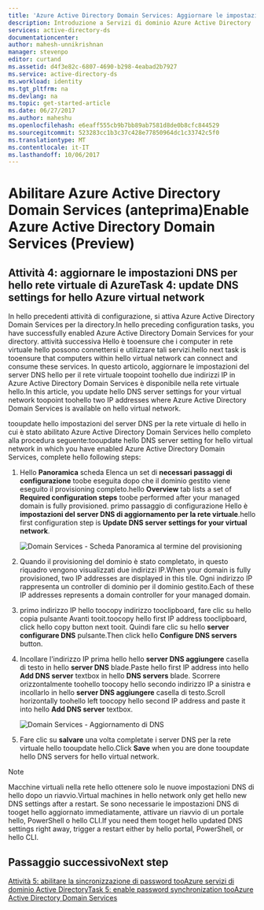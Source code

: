 ```yaml
---
title: 'Azure Active Directory Domain Services: Aggiornare le impostazioni DNS per hello rete virtuale di Azure | Documenti Microsoft'
description: Introduzione a Servizi di dominio Azure Active Directory
services: active-directory-ds
documentationcenter: 
author: mahesh-unnikrishnan
manager: stevenpo
editor: curtand
ms.assetid: d4f3e82c-6807-4690-b298-4eabad2b7927
ms.service: active-directory-ds
ms.workload: identity
ms.tgt_pltfrm: na
ms.devlang: na
ms.topic: get-started-article
ms.date: 06/27/2017
ms.author: maheshu
ms.openlocfilehash: e6eaff555cb9b7bb89ab7581d8de0b8cfc844529
ms.sourcegitcommit: 523283cc1b3c37c428e77850964dc1c33742c5f0
ms.translationtype: MT
ms.contentlocale: it-IT
ms.lasthandoff: 10/06/2017
---
```

# <a name="enable-azure-active-directory-domain-services-preview"></a><span data-ttu-id="f852d-103">Abilitare Azure Active Directory Domain Services (anteprima)</span><span class="sxs-lookup"><span data-stu-id="f852d-103">Enable Azure Active Directory Domain Services (Preview)</span></span>

## <a name="task-4-update-dns-settings-for-hello-azure-virtual-network"></a><span data-ttu-id="f852d-104">Attività 4: aggiornare le impostazioni DNS per hello rete virtuale di Azure</span><span class="sxs-lookup"><span data-stu-id="f852d-104">Task 4: update DNS settings for hello Azure virtual network</span></span>
<span data-ttu-id="f852d-105">In hello precedenti attività di configurazione, si attiva Azure Active Directory Domain Services per la directory.</span><span class="sxs-lookup"><span data-stu-id="f852d-105">In hello preceding configuration tasks, you have successfully enabled Azure Active Directory Domain Services for your directory.</span></span> <span data-ttu-id="f852d-106">attività successiva Hello è tooensure che i computer in rete virtuale hello possono connettersi e utilizzare tali servizi.</span><span class="sxs-lookup"><span data-stu-id="f852d-106">hello next task is tooensure that computers within hello virtual network can connect and consume these services.</span></span> <span data-ttu-id="f852d-107">In questo articolo, aggiornare le impostazioni del server DNS hello per il rete virtuale toopoint toohello due indirizzi IP in Azure Active Directory Domain Services è disponibile nella rete virtuale hello.</span><span class="sxs-lookup"><span data-stu-id="f852d-107">In this article, you update hello DNS server settings for your virtual network toopoint toohello two IP addresses where Azure Active Directory Domain Services is available on hello virtual network.</span></span>

<span data-ttu-id="f852d-108">tooupdate hello impostazioni del server DNS per la rete virtuale di hello in cui è stato abilitato Azure Active Directory Domain Services hello completo alla procedura seguente:</span><span class="sxs-lookup"><span data-stu-id="f852d-108">tooupdate hello DNS server setting for hello virtual network in which you have enabled Azure Active Directory Domain Services, complete hello following steps:</span></span>

1. <span data-ttu-id="f852d-109">Hello **Panoramica** scheda Elenca un set di **necessari passaggi di configurazione** toobe eseguita dopo che il dominio gestito viene eseguito il provisioning completo.</span><span class="sxs-lookup"><span data-stu-id="f852d-109">hello **Overview** tab lists a set of **Required configuration steps** toobe performed after your managed domain is fully provisioned.</span></span> <span data-ttu-id="f852d-110">primo passaggio di configurazione Hello è **impostazioni del server DNS di aggiornamento per la rete virtuale**.</span><span class="sxs-lookup"><span data-stu-id="f852d-110">hello first configuration step is **Update DNS server settings for your virtual network**.</span></span>

    ![Domain Services - Scheda Panoramica al termine del provisioning](./media/getting-started/domain-services-provisioned-overview.png)

2. <span data-ttu-id="f852d-112">Quando il provisioning del dominio è stato completato, in questo riquadro vengono visualizzati due indirizzi IP.</span><span class="sxs-lookup"><span data-stu-id="f852d-112">When your domain is fully provisioned, two IP addresses are displayed in this tile.</span></span> <span data-ttu-id="f852d-113">Ogni indirizzo IP rappresenta un controller di dominio per il dominio gestito.</span><span class="sxs-lookup"><span data-stu-id="f852d-113">Each of these IP addresses represents a domain controller for your managed domain.</span></span>

3. <span data-ttu-id="f852d-114">primo indirizzo IP hello toocopy indirizzo tooclipboard, fare clic su hello copia pulsante Avanti tooit.</span><span class="sxs-lookup"><span data-stu-id="f852d-114">toocopy hello first IP address tooclipboard, click hello copy button next tooit.</span></span> <span data-ttu-id="f852d-115">Quindi fare clic su hello **server configurare DNS** pulsante.</span><span class="sxs-lookup"><span data-stu-id="f852d-115">Then click hello **Configure DNS servers** button.</span></span>

4. <span data-ttu-id="f852d-116">Incollare l'indirizzo IP prima hello hello **server DNS aggiungere** casella di testo in hello **server DNS** blade.</span><span class="sxs-lookup"><span data-stu-id="f852d-116">Paste hello first IP address into hello **Add DNS server** textbox in hello **DNS servers** blade.</span></span> <span data-ttu-id="f852d-117">Scorrere orizzontalmente toohello toocopy hello secondo indirizzo IP a sinistra e incollarlo in hello **server DNS aggiungere** casella di testo.</span><span class="sxs-lookup"><span data-stu-id="f852d-117">Scroll horizontally toohello left toocopy hello second IP address and paste it into hello **Add DNS server** textbox.</span></span>

    ![Domain Services - Aggiornamento di DNS](./media/getting-started/domain-services-update-dns.png)

5. <span data-ttu-id="f852d-119">Fare clic su **salvare** una volta completate i server DNS per la rete virtuale hello tooupdate hello.</span><span class="sxs-lookup"><span data-stu-id="f852d-119">Click **Save** when you are done tooupdate hello DNS servers for hello virtual network.</span></span>

> [!NOTE]
> <span data-ttu-id="f852d-120">Macchine virtuali nella rete hello ottenere solo le nuove impostazioni DNS di hello dopo un riavvio.</span><span class="sxs-lookup"><span data-stu-id="f852d-120">Virtual machines in hello network only get hello new DNS settings after a restart.</span></span> <span data-ttu-id="f852d-121">Se sono necessarie le impostazioni DNS di tooget hello aggiornato immediatamente, attivare un riavvio di un portale hello, PowerShell o hello CLI.</span><span class="sxs-lookup"><span data-stu-id="f852d-121">If you need them tooget hello updated DNS settings right away, trigger a restart either by hello portal, PowerShell, or hello CLI.</span></span>
>
>

## <a name="next-step"></a><span data-ttu-id="f852d-122">Passaggio successivo</span><span class="sxs-lookup"><span data-stu-id="f852d-122">Next step</span></span>
[<span data-ttu-id="f852d-123">Attività 5: abilitare la sincronizzazione di password tooAzure servizi di dominio Active Directory</span><span class="sxs-lookup"><span data-stu-id="f852d-123">Task 5: enable password synchronization tooAzure Active Directory Domain Services</span></span>](active-directory-ds-getting-started-password-sync.md)
